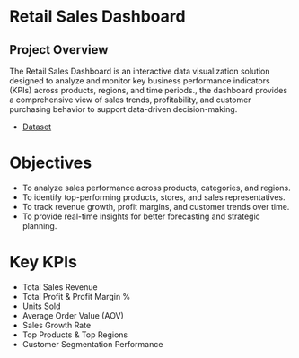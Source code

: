 # Retail Sales Dashboard 
## Project Overview

The Retail Sales Dashboard is an interactive data visualization solution designed to analyze and monitor key business performance indicators (KPIs) across products, regions, and time periods., the dashboard provides a comprehensive view of sales trends, profitability, and customer purchasing behavior to support data-driven decision-making.
- <a href = "https://github.com/Vishva809/Reatail-Sales-Dashboard/blob/main/Realmart_Sales_Dataset.xlsx"> Dataset </a>
# Objectives

- To analyze sales performance across products, categories, and regions.
- To identify top-performing products, stores, and sales representatives.
- To track revenue growth, profit margins, and customer trends over time.
- To provide real-time insights for better forecasting and strategic planning.

# Key KPIs

- Total Sales Revenue
- Total Profit & Profit Margin %
- Units Sold
- Average Order Value (AOV)
- Sales Growth Rate
- Top Products & Top Regions
- Customer Segmentation Performance
